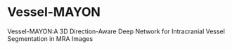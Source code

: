 # Vessel-MAYON
Vessel-MAYON:A 3D Direction-Aware Deep Network for Intracranial Vessel Segmentation in MRA Images
